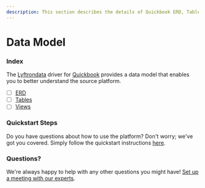 ```yaml
---
description: This section describes the details of Quickbook ERD, Tables, and Views.
---
```


# Data Model

### Index

The [Lyftrondata](https://www.lyftrondata.com/) driver for [Quickbook](https://www.lyftrondata.com/integration/finance-analytics/quickbook/) provides a data model that enables you to better understand the source platform.

* [ ] [ERD](erd.md)
* [ ] [Tables](tables.md)
* [ ] [Views](views.md)

### Quickstart Steps

Do you have questions about how to use the platform? Don't worry; we've got you covered. Simply follow the quickstart instructions [here](../).

### Questions? <a href="#questions" id="questions"></a>

We're always happy to help with any other questions you might have! [Set up a meeting with our experts](https://www.lyftrondata.com/book-a-meeting/).
